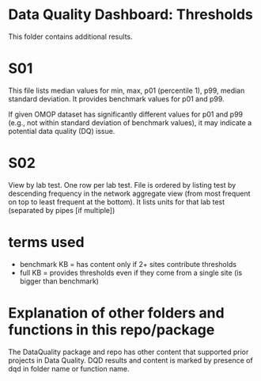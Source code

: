 # Data Quality Dashboard: Thresholds

This folder contains additional results.

# S01

This file lists median values for min, max, p01 (percentile 1), p99, median standard deviation. It provides benchmark values for p01 and p99. 

If given OMOP dataset has significantly different values for p01 and p99 (e.g., not within standard deviation of benchmark values), it may indicate a potential data quality (DQ) issue.

# S02

View by lab test. One row per lab test. File is ordered by listing test by descending frequency in the network aggregate view (from most frequent on top to least frequent at the bottom). It lists units for that lab test (separated by pipes [if multiple]) 

# terms used
- benchmark KB = has content only if 2+ sites contribute thresholds
- full KB = provides thresholds even if they come from a single site (is bigger than benchmark)


# Explanation of other folders and functions in this repo/package

The DataQuality package and repo has other content that supported prior projects in Data Quality. DQD results and content is marked by presence of dqd in folder name or function name. 

